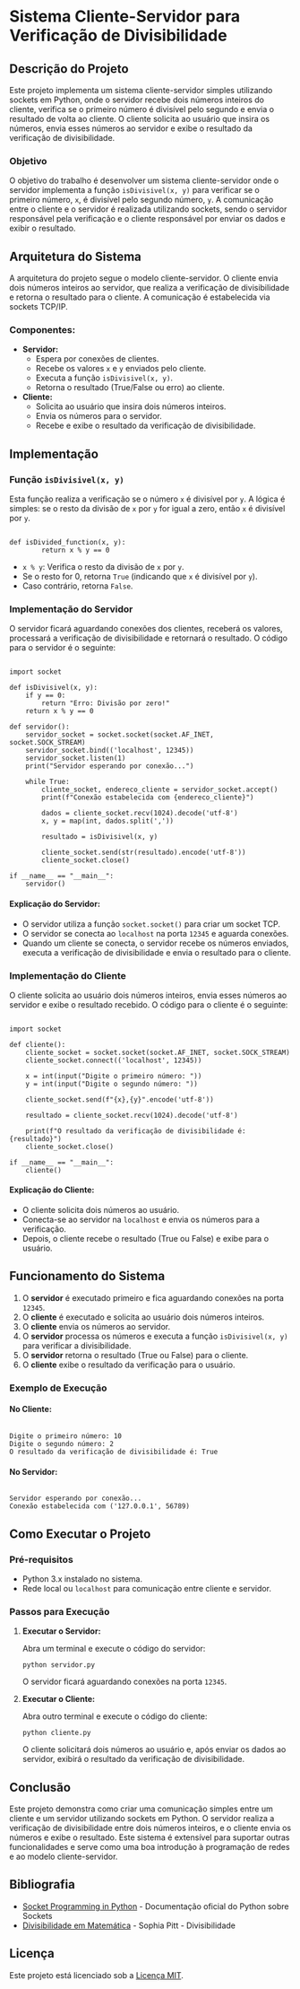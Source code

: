 <h1>Sistema Cliente-Servidor para Verificação de Divisibilidade</h1>

<h2>Descrição do Projeto</h2>

<p>Este projeto implementa um sistema cliente-servidor simples utilizando sockets em Python, onde o servidor recebe dois números inteiros do cliente, verifica se o primeiro número é divisível pelo segundo e envia o resultado de volta ao cliente. O cliente solicita ao usuário que insira os números, envia esses números ao servidor e exibe o resultado da verificação de divisibilidade.</p>

<h3>Objetivo</h3>

<p>O objetivo do trabalho é desenvolver um sistema cliente-servidor onde o servidor implementa a função <code>isDivisivel(x, y)</code> para verificar se o primeiro número, <code>x</code>, é divisível pelo segundo número, <code>y</code>. A comunicação entre o cliente e o servidor é realizada utilizando sockets, sendo o servidor responsável pela verificação e o cliente responsável por enviar os dados e exibir o resultado.</p>

<h2>Arquitetura do Sistema</h2>

<p>A arquitetura do projeto segue o modelo cliente-servidor. O cliente envia dois números inteiros ao servidor, que realiza a verificação de divisibilidade e retorna o resultado para o cliente. A comunicação é estabelecida via sockets TCP/IP.</p>

<h3>Componentes:</h3>
<ul>
  <li><strong>Servidor:</strong>
    <ul>
      <li>Espera por conexões de clientes.</li>
      <li>Recebe os valores <code>x</code> e <code>y</code> enviados pelo cliente.</li>
      <li>Executa a função <code>isDivisivel(x, y)</code>.</li>
      <li>Retorna o resultado (True/False ou erro) ao cliente.</li>
    </ul>
  </li>
  <li><strong>Cliente:</strong>
    <ul>
      <li>Solicita ao usuário que insira dois números inteiros.</li>
      <li>Envia os números para o servidor.</li>
      <li>Recebe e exibe o resultado da verificação de divisibilidade.</li>
    </ul>
  </li>
</ul>

<h2>Implementação</h2>

<h3>Função <code>isDivisivel(x, y)</code></h3>

<p>Esta função realiza a verificação se o número <code>x</code> é divisível por <code>y</code>. A lógica é simples: se o resto da divisão de <code>x</code> por <code>y</code> for igual a zero, então <code>x</code> é divisível por <code>y</code>.</p>

<pre><code>
def isDivided_function(x, y):
        return x % y == 0
</code></pre>

<ul>
  <li><code>x % y</code>: Verifica o resto da divisão de <code>x</code> por <code>y</code>.</li>
  <li>Se o resto for 0, retorna <code>True</code> (indicando que <code>x</code> é divisível por <code>y</code>).</li>
  <li>Caso contrário, retorna <code>False</code>.</li>
</ul>

<h3>Implementação do Servidor</h3>

<p>O servidor ficará aguardando conexões dos clientes, receberá os valores, processará a verificação de divisibilidade e retornará o resultado. O código para o servidor é o seguinte:</p>

<pre><code>
import socket

def isDivisivel(x, y):
    if y == 0:
        return "Erro: Divisão por zero!"
    return x % y == 0

def servidor():
    servidor_socket = socket.socket(socket.AF_INET, socket.SOCK_STREAM)
    servidor_socket.bind(('localhost', 12345))
    servidor_socket.listen(1)
    print("Servidor esperando por conexão...")

    while True:
        cliente_socket, endereco_cliente = servidor_socket.accept()
        print(f"Conexão estabelecida com {endereco_cliente}")

        dados = cliente_socket.recv(1024).decode('utf-8')
        x, y = map(int, dados.split(','))

        resultado = isDivisivel(x, y)

        cliente_socket.send(str(resultado).encode('utf-8'))
        cliente_socket.close()

if __name__ == "__main__":
    servidor()
</code></pre>

<h4>Explicação do Servidor:</h4>
<ul>
  <li>O servidor utiliza a função <code>socket.socket()</code> para criar um socket TCP.</li>
  <li>O servidor se conecta ao <code>localhost</code> na porta <code>12345</code> e aguarda conexões.</li>
  <li>Quando um cliente se conecta, o servidor recebe os números enviados, executa a verificação de divisibilidade e envia o resultado para o cliente.</li>
</ul>

<h3>Implementação do Cliente</h3>

<p>O cliente solicita ao usuário dois números inteiros, envia esses números ao servidor e exibe o resultado recebido. O código para o cliente é o seguinte:</p>

<pre><code>
import socket

def cliente():
    cliente_socket = socket.socket(socket.AF_INET, socket.SOCK_STREAM)
    cliente_socket.connect(('localhost', 12345))

    x = int(input("Digite o primeiro número: "))
    y = int(input("Digite o segundo número: "))

    cliente_socket.send(f"{x},{y}".encode('utf-8'))

    resultado = cliente_socket.recv(1024).decode('utf-8')

    print(f"O resultado da verificação de divisibilidade é: {resultado}")
    cliente_socket.close()

if __name__ == "__main__":
    cliente()
</code></pre>

<h4>Explicação do Cliente:</h4>
<ul>
  <li>O cliente solicita dois números ao usuário.</li>
  <li>Conecta-se ao servidor na <code>localhost</code> e envia os números para a verificação.</li>
  <li>Depois, o cliente recebe o resultado (True ou False) e exibe para o usuário.</li>
</ul>

<h2>Funcionamento do Sistema</h2>

<ol>
  <li>O <strong>servidor</strong> é executado primeiro e fica aguardando conexões na porta <code>12345</code>.</li>
  <li>O <strong>cliente</strong> é executado e solicita ao usuário dois números inteiros.</li>
  <li>O <strong>cliente</strong> envia os números ao servidor.</li>
  <li>O <strong>servidor</strong> processa os números e executa a função <code>isDivisivel(x, y)</code> para verificar a divisibilidade.</li>
  <li>O <strong>servidor</strong> retorna o resultado (True ou False) para o cliente.</li>
  <li>O <strong>cliente</strong> exibe o resultado da verificação para o usuário.</li>
</ol>

<h3>Exemplo de Execução</h3>

<h4>No Cliente:</h4>
<pre><code>
Digite o primeiro número: 10
Digite o segundo número: 2
O resultado da verificação de divisibilidade é: True
</code></pre>

<h4>No Servidor:</h4>
<pre><code>
Servidor esperando por conexão...
Conexão estabelecida com ('127.0.0.1', 56789)
</code></pre>

<h2>Como Executar o Projeto</h2>

<h3>Pré-requisitos</h3>

<ul>
  <li>Python 3.x instalado no sistema.</li>
  <li>Rede local ou <code>localhost</code> para comunicação entre cliente e servidor.</li>
</ul>

<h3>Passos para Execução</h3>

<ol>
  <li><strong>Executar o Servidor:</strong>
    <p>Abra um terminal e execute o código do servidor:</p>
    <pre><code>python servidor.py</code></pre>
    <p>O servidor ficará aguardando conexões na porta <code>12345</code>.</p>
  </li>
  <li><strong>Executar o Cliente:</strong>
    <p>Abra outro terminal e execute o código do cliente:</p>
    <pre><code>python cliente.py</code></pre>
    <p>O cliente solicitará dois números ao usuário e, após enviar os dados ao servidor, exibirá o resultado da verificação de divisibilidade.</p>
  </li>
</ol>

<h2>Conclusão</h2>

<p>Este projeto demonstra como criar uma comunicação simples entre um cliente e um servidor utilizando sockets em Python. O servidor realiza a verificação de divisibilidade entre dois números inteiros, e o cliente envia os números e exibe o resultado. Este sistema é extensível para suportar outras funcionalidades e serve como uma boa introdução à programação de redes e ao modelo cliente-servidor.</p>

<h2>Bibliografia</h2>

<ul>
  <li><a href="https://docs.python.org/3/library/socket.html">Socket Programming in Python</a> - Documentação oficial do Python sobre Sockets</li>
  <li><a href="https://www.sophia.pitt.edu/divisibility-operations">Divisibilidade em Matemática</a> - Sophia Pitt - Divisibilidade</li>
</ul>

<h2>Licença</h2>

<p>Este projeto está licenciado sob a <a href="LICENSE">Licença MIT</a>.</p>
